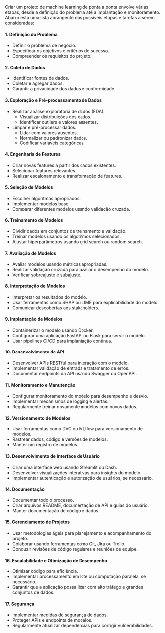 

Criar um projeto de machine learning de ponta a ponta envolve várias etapas, desde a definição do problema até a implantação e monitoramento. Abaixo está uma lista abrangente das possíveis etapas e tarefas a serem consideradas:

#### 1. Definição do Problema
- Definir o problema de negócio.
- Especificar os objetivos e critérios de sucesso.
- Compreender os requisitos do projeto.

#### 2. Coleta de Dados
- Identificar fontes de dados.
- Coletar e agregar dados.
- Garantir a privacidade dos dados e conformidade.

#### 3. Exploração e Pré-processamento de Dados
- Realizar análise exploratória de dados (EDA).
  - Visualizar distribuições dos dados.
  - Identificar outliers e valores ausentes.
- Limpar e pré-processar dados.
  - Lidar com valores ausentes.
  - Normalizar ou padronizar dados.
  - Codificar variáveis categóricas.

#### 4. Engenharia de Features
- Criar novas features a partir dos dados existentes.
- Selecionar features relevantes.
- Realizar escalonamento e transformação de features.

#### 5. Seleção de Modelos
- Escolher algoritmos apropriados.
- Implementar modelos base.
- Comparar diferentes modelos usando validação cruzada.

#### 6. Treinamento de Modelos
- Dividir dados em conjuntos de treinamento e validação.
- Treinar modelos usando os algoritmos selecionados.
- Ajustar hiperparâmetros usando grid search ou random search.

#### 7. Avaliação de Modelos
- Avaliar modelos usando métricas apropriadas.
- Realizar validação cruzada para avaliar o desempenho do modelo.
- Verificar sobreajuste e subajuste.

#### 8. Interpretação de Modelos
- Interpretar os resultados do modelo.
- Usar ferramentas como SHAP ou LIME para explicabilidade do modelo.
- Comunicar descobertas aos stakeholders.

#### 9. Implantação de Modelos
- Containerizar o modelo usando Docker.
- Configurar uma aplicação FastAPI ou Flask para servir o modelo.
- Usar pipelines CI/CD para implantação contínua.

#### 10. Desenvolvimento de API
- Desenvolver APIs RESTful para interação com o modelo.
- Implementar validação de entrada e tratamento de erros.
- Documentar endpoints da API usando Swagger ou OpenAPI.

#### 11. Monitoramento e Manutenção
- Configurar monitoramento do modelo para desempenho e desvio.
- Implementar mecanismos de logging e alertas.
- Regularmente treinar novamente modelos com novos dados.

#### 12. Versionamento de Modelos
- Usar ferramentas como DVC ou MLflow para versionamento de modelos.
- Rastrear dados, código e versões de modelos.
- Manter um registro de modelos.

#### 13. Desenvolvimento de Interface de Usuário
- Criar uma interface web usando Streamlit ou Dash.
- Desenvolver visualizações interativas para insights do modelo.
- Implementar autenticação e autorização de usuários, se necessário.

#### 14. Documentação
- Documentar todo o processo.
- Criar arquivos README, documentação de API e guias do usuário.
- Manter documentação de código e dados.

#### 15. Gerenciamento de Projetos
- Usar metodologias ágeis para planejamento e acompanhamento do projeto.
- Colaborar usando ferramentas como Git, Jira ou Trello.
- Conduzir revisões de código regulares e reuniões de equipe.

#### 16. Escalabilidade e Otimização de Desempenho
- Otimizar código para eficiência.
- Implementar processamento em lote ou computação paralela, se necessário.
- Garantir que a aplicação possa lidar com alto tráfego e grandes conjuntos de dados.

#### 17. Segurança
- Implementar medidas de segurança de dados.
- Proteger APIs e endpoints de modelos.
- Regularmente atualizar dependências para corrigir vulnerabilidades.
